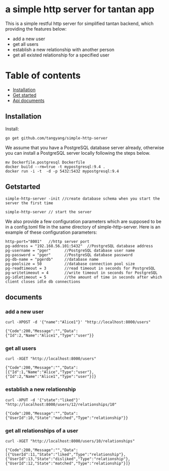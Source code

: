 # a simple http server for tantan app

This is a simple restful http server for simplified tantan backend, which providing the features below:

* add a new user 
* get all users
* establish a new relationship with another person
* get all existed relationship for a specified user


# Table of contents

* [Installation](#installation)
* [Get started](#getstarted)
* [Api documents](#documents)

## Installation

Install:

```
go get github.com/tangyang/simple-http-server
```
We assume that you have a PostgreSQL database server already, otherwise you can install a PostgreSQL server locally following the  steps below.

```
mv Dockerfile.postgresql Dockerfile
docker build --rm=true -t mypostgresql:9.4 .
docker run -i -t  -d -p 5432:5432 mypostgresql:9.4

``` 

## Getstarted

```
simple-http-server -init //create database schema when you start the server the first time

simple-http-server // start the server
```

We also provide a few configuration parameters which are supposed to be in a config.toml file in the same directory of simple-http-server. Here is an example of these configuration parameters: 

```
http-port="8001"   //http server port
pg-address = "192.168.56.101:5432"  //PostgreSQL database address
pg-username = "pger"      //PostgreSQL database user name
pg-password = "pger"      //PostgreSQL database password
pg-db-name = "pgerdb"     //database name
pg-poolsize = 50          //database connection pool size
pg-readtimeout = 3        //read timeout in seconds for PostgreSQL
pg-writetimeout = 4       //write timeout in seconds for PostgreSQL
pg-idletimeout = 5        //the amount of time in seconds after which client closes idle db connections

```
## documents

### add a new user 

```
curl -XPOST -d '{"name":"Alice1"}' "http://localhost:8000/users"
 
{"Code":200,"Message":"","Data":{"Id":2,"Name":"Alice1","Type":"user"}}

```

### get all users 

```
curl -XGET "http://localhost:8000/users"

{"Code":200,"Message":"","Data":[{"Id":1,"Name":"Alice","Type":"user"},{"Id":2,"Name":"Alice1","Type":"user"}]}

```

### establish a new relationship

```
curl -XPUT -d '{"state":"liked"}' "http://localhost:8000/users/12/relationships/10"

{"Code":200,"Message":"","Data":{"UserId":10,"State":"matched","Type":"relationship"}}
```

### get all relationships of a user
```
curl -XGET "http://localhost:8000/users/10/relationships"

{"Code":200,"Message":"","Data":[{"UserId":11,"State":"liked","Type":"relationship"},{"UserId":13,"State":"disliked","Type":"relationship"},{"UserId":12,"State":"matched","Type":"relationship"}]}

```